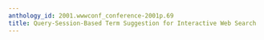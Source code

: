 ```yaml
---
anthology_id: 2001.wwwconf_conference-2001p.69
title: Query-Session-Based Term Suggestion for Interactive Web Search
---
```

